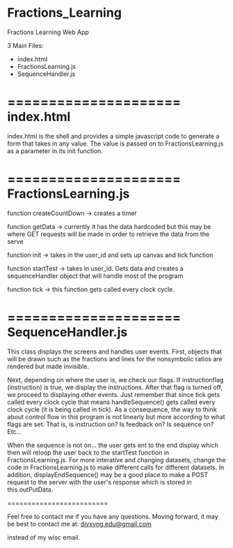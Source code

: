 Fractions_Learning
==================

Fractions Learning Web App

3 Main Files:

- index.html 
- FractionsLearning.js
- SequenceHandler.js

=====================
index.html
=====================

index.html is the shell and provides a simple javascript code to generate a form that takes in any value.
The value is passed on to FractionsLearning.js as a parameter in its init function.

=====================
FractionsLearning.js
=====================

function createCountDown -> creates a timer

function getData -> currently it has the data hardcoded but this may be where GET requests will be made
in order to retrieve the data from the serve

function init -> takes in the user_id and sets up canvas and tick function

function startTest -> takes in user_id. Gets data and creates a sequenceHandler object that will handle 
most of the program

function tick -> this function gets called every clock cycle. 


=====================
SequenceHandler.js
=====================

This class displays the screens and handles user events.
First, objects that will be drawn such as the fractions and lines for the nonsymbolic ratios are rendered but made invisible.

Next, depending on where the user is, we check our flags. If instructionflag (instruction) is true, we display the instructions.
After that flag is turned off, we proceed to displaying other events. Just remember that since tick gets called every clock cycle
that means handleSequence() gets called every clock cycle (it is being called in tick). As a consequence, the way to think about
control flow in this program is not linearly but more according to what flags are set. That is, is instruction on? Is feedback on? 
Is sequence on? Etc...

When the sequence is not on... the user gets ent to the end display which then will reloop the user back to the startTest function
in FractionsLearning.js. For more interative and changing datasets, change the code in FractionsLearning.js to make different calls
for different datasets. In addition, displayEndSequence() may be a good place to make a POST request to the server with the user's
response which is stored in this.outPutData.



=========================

Feel free to contact me if you have any questions.
Moving forward, it may be best to contact me at:
divxyng.edu@gmail.com

instead of my wisc email.

